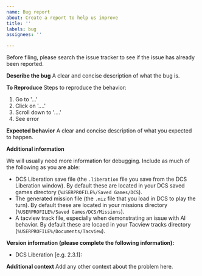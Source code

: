 ```yaml
---
name: Bug report
about: Create a report to help us improve
title: ''
labels: bug
assignees: ''

---
```


Before filing, please search the issue tracker to see if the issue has already been reported.

**Describe the bug**
A clear and concise description of what the bug is.

**To Reproduce**
Steps to reproduce the behavior:
1. Go to '...'
2. Click on '....'
3. Scroll down to '....'
4. See error

**Expected behavior**
A clear and concise description of what you expected to happen.

**Additional information**

We will usually need more information for debugging. Include as much of the following as you are able:

- DCS Liberation save file (the `.liberation` file you save from the DCS Liberation window). By default these are located in your DCS saved games directory (`%USERPROFILE%/Saved Games/DCS`).
- The generated mission file (the `.miz` file that you load in DCS to play the turn). By default these are located in your missions directory (`%USERPROFILE%/Saved Games/DCS/Missions`).
- A tacview track file, especially when demonstrating an issue with AI behavior. By default these are locaed in your Tacview tracks directory (`%USERPROFILE%/Documents/Tacview`).

**Version information (please complete the following information):**
 - DCS Liberation [e.g. 2.3.1]:

**Additional context**
Add any other context about the problem here.
